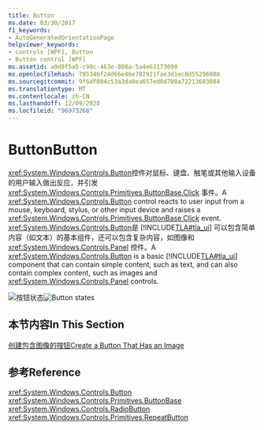 ```yaml
---
title: Button
ms.date: 03/30/2017
f1_keywords:
- AutoGeneratedOrientationPage
helpviewer_keywords:
- controls [WPF], Button
- Button control [WPF]
ms.assetid: a9d8f5a5-c98c-463e-808a-5a4e63173098
ms.openlocfilehash: 785346f24d66e46e782921fae3d1ec8d55296980
ms.sourcegitcommit: 9f6df084c53a3da0ea657ed0d708a72213683084
ms.translationtype: MT
ms.contentlocale: zh-CN
ms.lasthandoff: 12/09/2020
ms.locfileid: "96973268"
---
```

# <a name="button"></a><span data-ttu-id="085b8-102">Button</span><span class="sxs-lookup"><span data-stu-id="085b8-102">Button</span></span>
<span data-ttu-id="085b8-103"><xref:System.Windows.Controls.Button>控件对鼠标、键盘、触笔或其他输入设备的用户输入做出反应，并引发 <xref:System.Windows.Controls.Primitives.ButtonBase.Click> 事件。</span><span class="sxs-lookup"><span data-stu-id="085b8-103">A <xref:System.Windows.Controls.Button> control reacts to user input from a mouse, keyboard, stylus, or other input device and raises a <xref:System.Windows.Controls.Primitives.ButtonBase.Click> event.</span></span> <span data-ttu-id="085b8-104"><xref:System.Windows.Controls.Button>是 [!INCLUDE[TLA#tla_ui](../../../includes/tlasharptla-ui-md.md)] 可以包含简单内容（如文本）的基本组件，还可以包含复杂内容，如图像和 <xref:System.Windows.Controls.Panel> 控件。</span><span class="sxs-lookup"><span data-stu-id="085b8-104">A <xref:System.Windows.Controls.Button> is a basic [!INCLUDE[TLA#tla_ui](../../../includes/tlasharptla-ui-md.md)] component that can contain simple content, such as text, and can also contain complex content, such as images and <xref:System.Windows.Controls.Panel> controls.</span></span>  
  
 <span data-ttu-id="085b8-105">![按钮状态](./media/ss-ctl-buttons.png "SS_CTL_buttons")</span><span class="sxs-lookup"><span data-stu-id="085b8-105">![Button states](./media/ss-ctl-buttons.png "SS_CTL_buttons")</span></span>  
  
## <a name="in-this-section"></a><span data-ttu-id="085b8-106">本节内容</span><span class="sxs-lookup"><span data-stu-id="085b8-106">In This Section</span></span>  
 [<span data-ttu-id="085b8-107">创建包含图像的按钮</span><span class="sxs-lookup"><span data-stu-id="085b8-107">Create a Button That Has an Image</span></span>](how-to-create-a-button-that-has-an-image.md)  
  
## <a name="reference"></a><span data-ttu-id="085b8-108">参考</span><span class="sxs-lookup"><span data-stu-id="085b8-108">Reference</span></span>  
 <xref:System.Windows.Controls.Button>  
 <xref:System.Windows.Controls.Primitives.ButtonBase>  
 <xref:System.Windows.Controls.RadioButton>  
 <xref:System.Windows.Controls.Primitives.RepeatButton>
